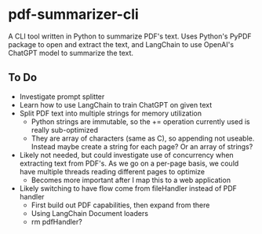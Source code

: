 # pdf-summarizer-cli

A CLI tool written in Python to summarize PDF's text. Uses Python's PyPDF package to open and extract the text, and LangChain to use OpenAI's ChatGPT model to summarize the text.

## To Do

- Investigate prompt splitter
- Learn how to use LangChain to train ChatGPT on given text
- Split PDF text into multiple strings for memory utilization
    - Python strings are immutable, so the += operation currently used is really sub-optimized
    - They are array of characters (same as C), so appending not useable. Instead maybe create a string for each page? Or an array of strings?
- Likely not needed, but could investigate use of concurrency when extracting text from PDF's. As we go on a per-page basis, we could have multiple threads reading different pages to optimize
    - Becomes more important after I map this to a web application
- Likely switching to have flow come from fileHandler instead of PDF handler
    - First build out PDF capabilities, then expand from there
    - Using LangChain Document loaders
    - rm pdfHandler?

